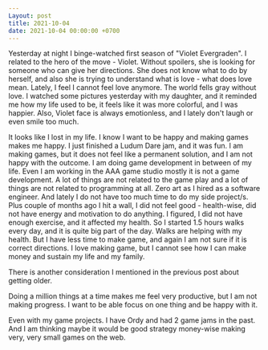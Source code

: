 ```yaml
---
Layout: post
title: 2021-10-04
date: 2021-10-04 00:00:00 +0700
---
```


Yesterday at night I binge-watched first season of "Violet
Evergraden". I related to the hero of the move - Violet. Without
spoilers, she is looking for someone who can give her directions. She
does not know what to do by herself, and also she is trying to
understand what is love - what does love mean. Lately, I feel I cannot
feel love anymore. The world fells gray without love. I watched some
pictures yesterday with my daughter, and it reminded me how my life
used to be, it feels like it was more colorful, and I was
happier. Also, Violet face is always emotionless, and I lately don't
laugh or even smile too much.

It looks like I lost in my life. I know I want to be happy and making
games makes me happy. I just finished a Ludum Dare jam, and it was
fun. I am making games, but it does not feel like a permanent
solution, and I am not happy with the outcome. I am doing game
development in between of my life. Even I am working in the AAA game
studio mostly it is not a game development. A lot of things are not
related to the game play and a lot of things are not related to
programming at all. Zero art as I hired as a software engineer. And
lately I do not have too much time to do my side project/s. Plus
couple of months ago I hit a wall, I did not feel good - health-wise,
did not have energy and motivation to do anything. I figured, I did
not have enough exercise, and it affected my health. So I started 1.5
hours walks every day, and it is quite big part of the day. Walks are
helping with my health. But I have less time to make game, and again I
am not sure if it is correct directions. I love making game, but I
cannot see how I can make money and sustain my life and my family.

There is another consideration I mentioned in the previous post about
getting older.

Doing a million things at a time makes me feel very productive, but I
am not making progress. I want to be able focus on one thing and be
happy with it.

Even with my game projects. I have Ordy and had 2 game jams in the
past. And I am thinking maybe it would be good strategy money-wise
making very, very small games on the web.
